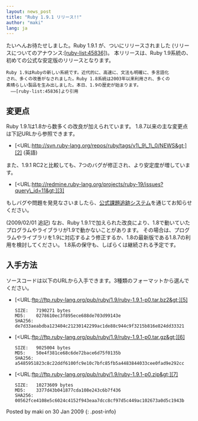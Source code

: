 ```yaml
---
layout: news_post
title: "Ruby 1.9.1 リリース!!"
author: "maki"
lang: ja
---
```


たいへんお待たせしました。Ruby 1.9.1 が、ついにリリースされました
(リリースについてのアナウンス:[\[ruby-list:45836\]][1])。 本リリースは、Ruby
1.9系統の、初めての公式な安定版のリリースとなります。

    Ruby 1.9はRubyの新しい系統です。近代的に、高速に、文法も明確に、多言語化
    され、多くの改善がなされました。Ruby 1.8系統は2003年以来利用され、多くの
    素晴らしい製品を生み出しました。本日、1.9の歴史が始まります。
    　——[ruby-list:45836]より引用

## 変更点

Ruby 1.9.1は1.8から数多くの改良が加えられています。 1.8.7以来の主な変更点は下記URLから参照できます。

* [&lt;URL:http://svn.ruby-lang.org/repos/ruby/tags/v1\_9\_1\_0/NEWS&gt;][2]
  (英語)

また、1.9.1 RC2と比較しても、7つのバグが修正され、より安定度が増しています。

* [&lt;URL:http://redmine.ruby-lang.org/projects/ruby-19/issues?query\_id=11&gt;][3]

もしバグや問題を発見なさいましたら、[公式課題追跡システム][4]を通じてお知らせください。

(2009/02/01 追記) なお、Ruby
1.9.1で加えられた改良により、1.8で動いていたプログラムやライブラリが1.9で動かないことがあります。
その場合は、プログラムやライブラリを1.9に対応するよう修正するか、1.8の最新版である1.8.7の利用を検討してください。
1.8系の保守も、しばらくは継続される予定です。

## 入手方法

ソースコードは以下のURLから入手できます。3種類のフォーマットから選んでください。

* [&lt;URL:ftp://ftp.ruby-lang.org/pub/ruby/1.9/ruby-1.9.1-p0.tar.bz2&gt;][5]

      SIZE:   7190271 bytes
      MD5:    0278610ec3f895ece688de703d99143e
      SHA256: de7d33aeabdba123404c21230142299ac1de88c944c9f3215b816e824dd33321

* [&lt;URL:ftp://ftp.ruby-lang.org/pub/ruby/1.9/ruby-1.9.1-p0.tar.gz&gt;][6]

      SIZE:   9025004 bytes
      MD5:    50e4f381ce68c6de72bace6d75f0135b
      SHA256: a5485951823c8c22ddf6100fc9e10c7bfc85fb5a4483844033cee0fad9e292cc

* [&lt;URL:ftp://ftp.ruby-lang.org/pub/ruby/1.9/ruby-1.9.1-p0.zip&gt;][7]

      SIZE:   10273609 bytes
      MD5:    3377d43b041877cda108e243c6b7f436
      SHA256: 00562fce4108e5c6024c4152f943eaa7dcc8cf97d5c449ac102673a0d5c1943b

Posted by maki on 30 Jan 2009
{: .post-info}



[1]: http://blade.nagaokaut.ac.jp/cgi-bin/scat.rb/ruby/ruby-list/45836 
[2]: http://svn.ruby-lang.org/repos/ruby/tags/v1_9_1_0/NEWS 
[3]: http://redmine.ruby-lang.org/projects/ruby-19/issues?query_id=11 
[4]: http://redmine.ruby-lang.org 
[5]: ftp://ftp.ruby-lang.org/pub/ruby/1.9/ruby-1.9.1-p0.tar.bz2 
[6]: ftp://ftp.ruby-lang.org/pub/ruby/1.9/ruby-1.9.1-p0.tar.gz 
[7]: ftp://ftp.ruby-lang.org/pub/ruby/1.9/ruby-1.9.1-p0.zip 
